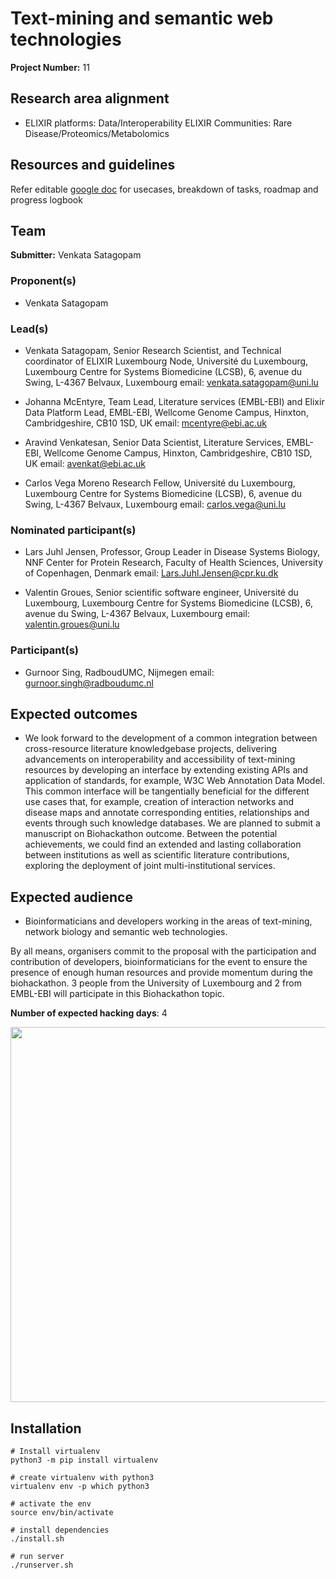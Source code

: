 # Text-mining and semantic web technologies

**Project Number:** 11

## Research area alignment

- ELIXIR platforms: Data/Interoperability 
 ELIXIR Communities: Rare Disease/Proteomics/Metabolomics

## Resources and guidelines

Refer editable [google doc](https://docs.google.com/document/d/1tJslhIdvLVZ1L8hcEOmN-TcqoOTJ4zbq_kQR7NjKeZY/edit?usp=sharing) for usecases, breakdown of tasks, roadmap and progress logbook

## Team

**Submitter:** Venkata Satagopam

### Proponent(s)

- Venkata Satagopam

### Lead(s)

- Venkata Satagopam,
 Senior Research Scientist, and Technical coordinator of ELIXIR Luxembourg Node,
 Université du Luxembourg,
 Luxembourg Centre for Systems Biomedicine (LCSB),
 6, avenue du Swing,
 L-4367 Belvaux, Luxembourg
 email: venkata.satagopam@uni.lu
 
- Johanna McEntyre,
Team Lead, Literature services (EMBL-EBI) and Elixir Data Platform Lead,
EMBL-EBI,
Wellcome Genome Campus, Hinxton, Cambridgeshire, CB10 1SD, UK
email: mcentyre@ebi.ac.uk 

- Aravind Venkatesan,
Senior Data Scientist, Literature Services, EMBL-EBI,
Wellcome Genome Campus, Hinxton, Cambridgeshire, CB10 1SD, UK
email: avenkat@ebi.ac.uk 

- Carlos Vega Moreno
Research Fellow,
 Université du Luxembourg,
 Luxembourg Centre for Systems Biomedicine (LCSB),
 6, avenue du Swing,
 L-4367 Belvaux, Luxembourg
 email: carlos.vega@uni.lu
 
### Nominated participant(s)

- Lars Juhl Jensen, 
Professor, Group Leader in Disease Systems Biology,
NNF Center for Protein Research,
Faculty of Health Sciences,
University of Copenhagen, Denmark
email: Lars.Juhl.Jensen@cpr.ku.dk

- Valentin Groues, 
Senior scientific software engineer, 
Université du Luxembourg,
Luxembourg Centre for Systems Biomedicine (LCSB),
6, avenue du Swing,
L-4367 Belvaux, Luxembourg
email: valentin.groues@uni.lu

### Participant(s)
- Gurnoor Sing, RadboudUMC, Nijmegen
email: gurnoor.singh@radboudumc.nl

## Expected outcomes

- We look forward to the development of a common integration between cross-resource literature knowledgebase projects, delivering advancements on interoperability and accessibility of text-mining resources by developing an interface by extending existing APIs and application of standards, for example, W3C Web Annotation Data Model. This common interface will be tangentially beneficial for the different use cases that, for example, creation of interaction networks and disease maps and annotate corresponding entities, relationships and events through such knowledge databases. We are planned to submit a manuscript on Biohackathon outcome. Between the potential achievements, we could find an extended and lasting collaboration between institutions as well as scientific literature contributions, exploring the deployment of joint multi-institutional services.

## Expected audience

- Bioinformaticians and developers working in the areas of text-mining, network biology and semantic web technologies.
 
 By all means, organisers commit to the proposal with the participation and contribution of developers, bioinformaticians for the event to ensure the presence of enough human resources and provide momentum during the biohackathon. 3 people from the University of Luxembourg and 2 from EMBL-EBI will participate in this Biohackathon topic.

**Number of expected hacking days**: 4

<img src="report/web_biohack.gif" width="600"  />

## Installation

```
# Install virtualenv
python3 -m pip install virtualenv

# create virtualenv with python3
virtualenv env -p which python3

# activate the env
source env/bin/activate

# install dependencies
./install.sh

# run server
./runserver.sh
```
